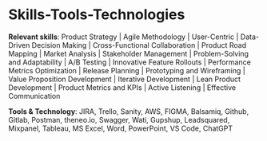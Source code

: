 # Skills-Tools-Technologies

**Relevant skills**: Product Strategy | Agile Methodology | User-Centric | Data-Driven Decision Making | Cross-Functional Collaboration | Product Road Mapping | Market Analysis | Stakeholder Management | Problem-Solving and Adaptability | A/B Testing | Innovative Feature Rollouts | Performance Metrics Optimization | Release Planning | Prototyping and Wireframing | Value Proposition Development | Iterative Development | Lean Product Development | Product Metrics and KPIs | Active Listening | Effective Communication

**Tools & Technology**: JIRA, Trello, Sanity, AWS, FIGMA, Balsamiq, Github, Gitlab, Postman, theneo.io, Swagger, Wati, Gupshup, Leadsquared, Mixpanel, Tableau, MS Excel, Word, PowerPoint, VS Code, ChatGPT
